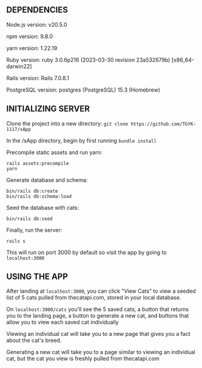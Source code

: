 ## DEPENDENCIES

Node.js version: v20.5.0

npm version: 9.8.0

yarn version: 1.22.19

Ruby version: ruby 3.0.6p216 (2023-03-30 revision 23a532679b) [x86_64-darwin22]

Rails version: Rails 7.0.8.1

PostgreSQL version: postgres (PostgreSQL) 15.3 (Homebrew)

## INITIALIZING SERVER

Clone the project into a new directory:
`git clone https://github.com/TGYK-1117/sApp`

In the /sApp directory, begin by first running 
`bundle install`

Precompile static assets and run yarn:
```
rails assets:precompile
yarn
```
Generate database and schema: 
```
bin/rails db:create
bin/rails db:schema:load
```
Seed the database with cats:
```
bin/rails db:seed
```

Finally, run the server:
```
rails s
```

This will run on port 3000 by default so visit the app by going to `localhost:3000`

## USING THE APP
After landing at `localhost:3000`, you can click "View Cats" to view a seeded list of 5 cats pulled from thecatapi.com, stored in your local database.

On `localhost:3000/cats` you'll see the 5 saved cats, a button that returns you 
to the landing page, a button to generate a new cat, and buttons that allow you 
to view each saved cat individually

Viewing an individual cat will take you to a new page that gives you a fact about the 
cat's breed.

Generating a new cat will take you to a page similar to viewing an individual cat, but 
the cat you view is freshly pulled from thecatapi.com 